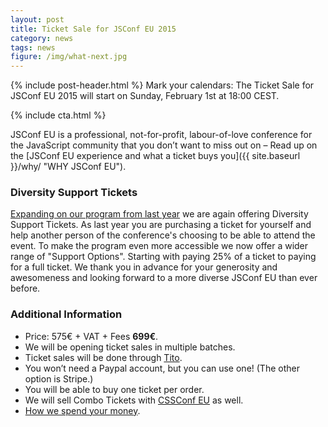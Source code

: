 ```yaml
---
layout: post
title: Ticket Sale for JSConf EU 2015
category: news
tags: news
figure: /img/what-next.jpg
---
```


{% include post-header.html %}
Mark your calendars: The Ticket Sale for JSConf EU 2015 will start on Sunday, February 1st at 18:00 CEST. 

{% include cta.html %}

JSConf EU is a professional, not-for-profit, labour-of-love conference for the JavaScript community that you don’t want to miss out on – Read up on the [JSConf EU experience and what a ticket buys you]({{ site.baseurl }}/why/ "WHY JSConf EU").

### Diversity Support Tickets

[Expanding on our program from last year](http://2014.jsconf.eu/news/2014/08/15/diversity-tickets.html) we are again offering Diversity Support Tickets. As last year you are purchasing a ticket for yourself and help another person of the conference's choosing to be able to attend the event.
To make the program even more accessible we now offer a wider range of "Support Options". Starting with paying 25% of a ticket to paying for a full ticket. We thank you in advance for your generosity and awesomeness and looking forward to a more diverse JSConf EU than ever before.

### Additional Information

- Price: 575€ + VAT + Fees **699€**.
- We will be opening ticket sales in multiple batches.
- Ticket sales will be done through [Tito](https://tito.io/jsconfeu/jsconf-eu-2015).
- You won’t need a Paypal account, but you can use one! (The other option is Stripe.)
- You will be able to buy one ticket per order.
- We will sell Combo Tickets with [CSSConf EU](http://2015.cssconf.eu) as well.
- [How we spend your money](http://2013.jsconf.eu/news/2013/06/15/how-we-spend-your-money.html).

